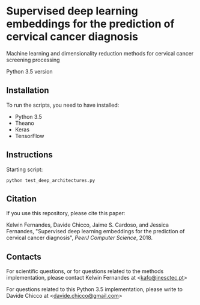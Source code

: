 #  Supervised deep learning embeddings for the prediction of cervical cancer diagnosis

Machine learning and dimensionality reduction methods for cervical cancer screening processing

Python 3.5 version

## Installation
To run the scripts, you need to have installed:
* Python 3.5
* Theano
* Keras
* TensorFlow

## Instructions
Starting script:

`python test_deep_architectures.py`

## Citation
If you use this repository, please cite this paper:

  Kelwin Fernandes, Davide Chicco, Jaime S. Cardoso, and Jessica Fernandes, "Supervised deep learning embeddings for the prediction of cervical cancer diagnosis", *PeerJ Computer Science*, 2018.

## Contacts
For scientific questions, or for questions related to the methods implementation, please contact Kelwin Fernandes at <[kafc@inesctec.pt](kafc@inesctec.pt)>

For questions related to this Python 3.5 implementation, please write to Davide Chicco at <[davide.chicco@gmail.com](davide.chicco@gmail.com)>